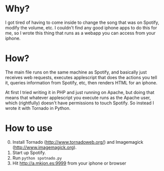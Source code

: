 # Why?
I got tired of having to come inside to change the song that
was on Spotify, modify the volume, etc.  I couldn't find any good
iphone apps to do this for me, so I wrote this thing that runs as a webapp
you can access from your iphone.

# How?
The main file runs on the same machine as Spotify, and basically
just receives web requests, executes applescript that does the actions you tell it, queries
information from Spotify, etc, then renders HTML for an iphone.

At first I tried writing it in PHP and just running on Apache, but doing
that means that whatever applescript you execute runs as the Apache user,
which (rightfully) doesn't have permissions to touch Spotify.  So instead
I wrote it with Tornado in Python.

# How to use
0.  Install Tornado (http://www.tornadoweb.org/) and Imagemagick (http://www.imagemagick.org).
1.  Start up Spotify.
2.  Run `python spotnado.py`
3.  Hit http://a.mkjon.es:9999 from your iphone or browser
